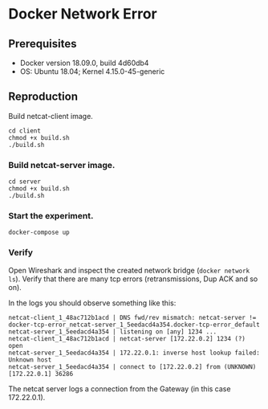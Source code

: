 # Docker Network Error

## Prerequisites

- Docker version 18.09.0, build 4d60db4
- OS: Ubuntu 18.04; Kernel 4.15.0-45-generic

## Reproduction

Build netcat-client image.

```
cd client
chmod +x build.sh
./build.sh
```

### Build netcat-server image.

```
cd server
chmod +x build.sh
./build.sh
```

### Start the experiment.

```
docker-compose up
```

### Verify

Open Wireshark and inspect the created network bridge (`docker network ls`).
Verify that there are many tcp errors (retransmissions, Dup ACK and so on).

In the logs you should observe something like this:

```
netcat-client_1_48ac712b1acd | DNS fwd/rev mismatch: netcat-server != docker-tcp-error_netcat-server_1_5eedacd4a354.docker-tcp-error_default
netcat-server_1_5eedacd4a354 | listening on [any] 1234 ...
netcat-client_1_48ac712b1acd | netcat-server [172.22.0.2] 1234 (?) open
netcat-server_1_5eedacd4a354 | 172.22.0.1: inverse host lookup failed: Unknown host
netcat-server_1_5eedacd4a354 | connect to [172.22.0.2] from (UNKNOWN) [172.22.0.1] 36286
```

The netcat server logs a connection from the Gateway (in this case 172.22.0.1).
